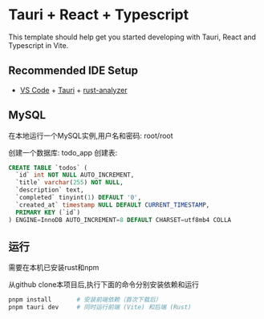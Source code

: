 # Tauri + React + Typescript

This template should help get you started developing with Tauri, React and Typescript in Vite.

## Recommended IDE Setup

- [VS Code](https://code.visualstudio.com/) + [Tauri](https://marketplace.visualstudio.com/items?itemName=tauri-apps.tauri-vscode) + [rust-analyzer](https://marketplace.visualstudio.com/items?itemName=rust-lang.rust-analyzer)

## MySQL

在本地运行一个MySQL实例,用户名和密码: root/root

创建一个数据库:   todo_app
创建表:

```sql
CREATE TABLE `todos` (
  `id` int NOT NULL AUTO_INCREMENT,
  `title` varchar(255) NOT NULL,
  `description` text,
  `completed` tinyint(1) DEFAULT '0',
  `created_at` timestamp NULL DEFAULT CURRENT_TIMESTAMP,
  PRIMARY KEY (`id`)
) ENGINE=InnoDB AUTO_INCREMENT=8 DEFAULT CHARSET=utf8mb4 COLLA
```

## 运行

需要在本机已安装rust和npm

从github clone本项目后,执行下面的命令分别安装依赖和运行

```bash
pnpm install       # 安装前端依赖（首次下载后）
pnpm tauri dev     # 同时运行前端 (Vite) 和后端 (Rust)
```
